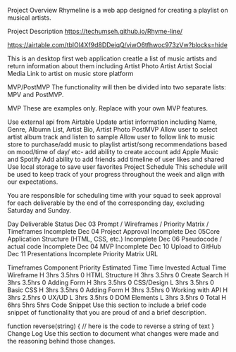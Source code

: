 Project Overview
Rhymeline is a web app designed for creating a playlist on musical artists.

Project Description
https://techumseh.github.io/Rhyme-line/

https://airtable.com/tblOl4Xf9d8DDeiqQ/viwO6tfhwoc973zVw?blocks=hide



This is an desktop first web application creatle a list of music artists and return information about them including Artist Photo Artist Artist Social Media Link to artist on music store platform


MVP/PostMVP
The functionality will then be divided into two separate lists: MPV and PostMVP.

MVP
These are examples only. Replace with your own MVP features.

Use external api from Airtable
Update artist information including Name, Genre, Albumn List, Artist Bio, Artist Photo
PostMVP
Allow user to select artist album track and listen to sample
Allow user to follow link to music store to purchase/add music to playlist
artist/song recommendations based on mood/time of day/ etc- add ability to create account
add Apple Music and Spotify
Add ability to add friends
add timeline of user likes and shared
Use local storage to save user favorites
Project Schedule
This schedule will be used to keep track of your progress throughout the week and align with our expectations.

You are responsible for scheduling time with your squad to seek approval for each deliverable by the end of the corresponding day, excluding Saturday and Sunday.

Day	Deliverable	Status
Dec 03	Prompt / Wireframes / Priority Matrix / Timeframes	Incomplete
Dec 04	Project Approval	Incomplete
Dec 05Core Application Structure (HTML, CSS, etc.)	Incomplete
Dec 06	Pseudocode / actual code	Incomplete
Dec 04	MVP	Incomplete
Dec 10 	Upload to GitHub
Dec 11	Presentations	Incomplete
Priority Matrix
URL

Timeframes
Component	Priority	Estimated Time	Time Invested	Actual Time
Wireframe	H	3hrs	3.5hrs	0
HTML Structure	H	3hrs	3.5hrs	0
Create Search	H	3hrs	3.5hrs	0
Adding Form	H	3hrs	3.5hrs	0
CSS/Design	L	3hrs	3.5hrs	0
Basic CSS	H	3hrs	3.5hrs	0
Adding Form	H	3hrs	3.5hrs	0
Working with API	H	3hrs	2.5hrs	0
UX/UD	L	3hrs	3.5hrs	0
DOM Elements	L	3hrs	3.5hrs	0
Total	H	6hrs	5hrs	5hrs
Code Snippet
Use this section to include a brief code snippet of functionality that you are proud of and a brief description.

function reverse(string) {
	// here is the code to reverse a string of text
}
Change Log
Use this section to document what changes were made and the reasoning behind those changes.

